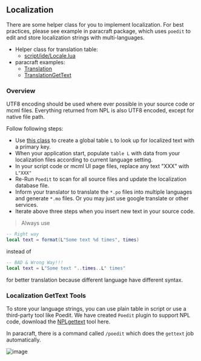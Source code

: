## Localization

There are some helper class for you to implement localization. For best practices, please see example in paracraft package, which uses `poedit` to edit and store localization strings with multi-languages.

- Helper class for translation table:
  - [script/ide/Locale.lua](https://github.com/NPLPackages/main/tree/master/script/ide/Locale.lua)
- paracraft examples:
  - [Translation](https://github.com/NPLPackages/paracraft/tree/master/script/apps/Aries/Creator/Game/Common/Translation.lua)
  - [TranslationGetText](https://github.com/NPLPackages/paracraft/tree/master/script/apps/Aries/Creator/Game/Common/TranslationGetText.lua)

### Overview
UTF8 encoding should be used where ever possible in your source code or mcml files. Everything returned from NPL is also UTF8 encoded, except for native file path. 

Follow following steps:
- Use [this class](https://github.com/NPLPackages/main/tree/master/script/ide/Locale.lua) to create a global table `L` to look up for localized text with a primary key. 
- When your application start, populate `table L` with data from your localization files according to current language setting. 
- In your script code or mcml UI page files, replace any text "XXX" with `L"XXX"`
- Re-Run `Poedit` to scan for all source files and update the localization database file.
- Inform your translator to translate the `*.po` files into multiple languages and generate `*.mo` files. Or you may just use google translate or other services.
- Iterate above three steps when you insert new text in your source code. 

> Always use 
```lua
-- Right way
local text = format(L"Some text %d times", times)
``` 
instead of 
```lua
-- BAD & Wrong Way!!!
local text = L"Some text "..times..L" times"
```
for better translation because different language have different syntax. 


### Localization GetText Tools
To store your language strings, you can use plain table in script or use a third-party tool like Poedit. We have created `Poedit` plugin to support NPL code, download the [NPLgettext](https://github.com/LiXizhi/NPLgettext) tool here. 

In paracraft, there is a command called `/poedit` which does the `gettext` job automatically. 

![image](https://cloud.githubusercontent.com/assets/94537/19267027/0b8fed48-8fdf-11e6-8eb2-727e17ecb614.png)
